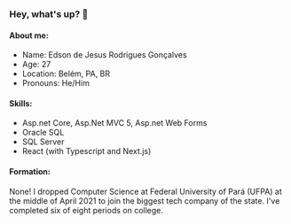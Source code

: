 ### Hey, what's up? 👋

#### About me:
- Name: Edson de Jesus Rodrigues Gonçalves
- Age: 27
- Location: Belém, PA, BR
- Pronouns: He/Him

#### Skills:
+ Asp.net Core, Asp.Net MVC 5, Asp.net Web Forms
+ Oracle SQL
+ SQL Server
+ React (with Typescript and Next.js)

#### Formation:

None! I dropped Computer Science at Federal University of Pará (UFPA) at the middle of April 2021 to join the biggest tech company of the state. I've completed six of eight periods on college.

